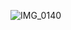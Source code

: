 ![IMG_0140](https://user-images.githubusercontent.com/31473832/136057385-b1bada70-9dfe-4ccf-b672-e39988548f30.JPG)

